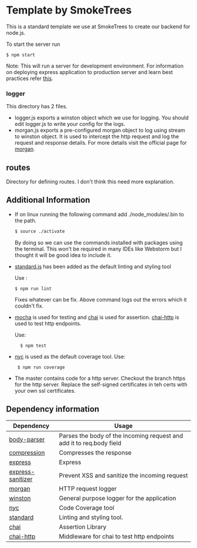 # Template by SmokeTrees

This is a standard template we use at SmokeTrees to create our backend for node.js.

To start the server run
```
$ npm start
```

Note: This will run a server for development environment. 
For information on deploying express application to production server and learn best practices refer [this](https://expressjs.com/en/advanced/best-practice-performance.html).

### logger

This directory has 2 files.

* logger.js exports a winston object which we use for logging. You should edit logger.js to write your config for the logs.
* morgan.js exports a pre-configured morgan object to log using stream to winston object. It is used to intercept the http request and log the request and response details.
For more details visit the official page for [morgan](https://www.npmjs.com/package/morgan).

## routes

Directory for defining routes. I don't think this need more explanation.

## Additional Information

* If on linux running the following command add ./node_modules/.bin to the path.
  ```bash
  $ source ./activate
  ```
  By doing so we can use the commands installed with packages using the terminal.
  This won't be required in many IDEs like Webstorm but I thought it will be good idea to include it.
  
* [standard.js](https://npmjs.com/package/standard) has been added as the default linting and styling tool
  
  Use :
  ```
  $ npm run lint
  ```
  Fixes whatever can be fix. Above command logs out the errors which it couldn't fix.
  
* [mocha](https://npmjs.com/package/mocha) is used for testing and [chai](https://npmjs.com/package/chai) is used for assertion.
  [chai-http](https://npmjs.com/package/chai) is used to test http endpoints.
  
  Use:
  ```
    $ npm test
  ```
  
* [nyc](https://npmjs.com/package/nyc) is used as the default coverage tool.
  Use:
  ```
   $ npm run coverage
   ```
  

* The master contains code for a http server. Checkout the branch https for the http server.
  Replace the self-signed certificates in teh certs with your own ssl certificates.
  
## Dependency information

|Dependency         | Usage |
|-------------------|------ |
|[body-parser]('https://npm.com/package/body-parser')               |Parses the body of the incoming request and add it to req.body field|
|[compression]('https://npmjs.com/package/compression')             |Compresses the response|
|[express]('https://npmjs.com/package/express')                     |Express|
|[express-sanitizer]('https://npmjs.com/package/express-sanitizer') |Prevent XSS and sanitize the incoming request|
|[morgan]('https://npmjs.com/package/morgan')                       |HTTP request logger|
|[winston]('https://npmjs.com/package/winston')                     |General purpose logger for the application|
|[nyc]('https://npmjs.com/package/nyc')                             |Code Coverage tool|
|[standard]('https://npmjs.com/package/standard')                   |Linting and styling tool.|
|[chai]('https://npmjs.com/package/chai')                           |Assertion Library|     
|[chai-http]('https://npmjs.com/package/chai-http')                 |Middleware for chai to test http endpoints|
